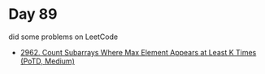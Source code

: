 # Day 89

did some problems on LeetCode

- [2962. Count Subarrays Where Max Element Appears at Least K Times (PoTD, Medium)](https://leetcode.com/problems/count-subarrays-where-max-element-appears-at-least-k-times/description/?envType=daily-question&envId=2024-03-29)
